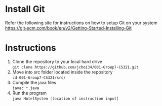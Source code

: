 # Install Git
Refer the following site for instructions on how to setup Git on your system<br />
https://git-scm.com/book/en/v2/Getting-Started-Installing-Git 

# Instructions

1. Clone the repository to your local hard drive<br />
    `git clone https://github.com/jchoi34/001-Group7-CS321.git`
2. Move into src folder located inside the repository<br />
   `cd 001-Group7-CS321/src/`
3. Compile the java files<br />
   `javac *.java`
4. Run the program<br />
   `java HotelSystem [location of instruction input]`
